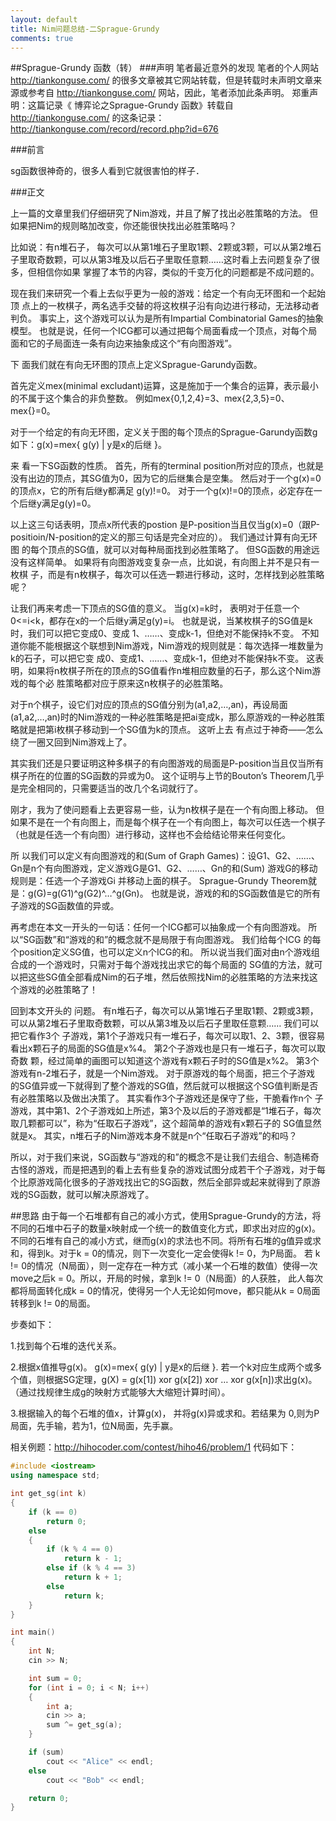 ```yaml
---
layout: default
title: Nim问题总结-二Sprague-Grundy
comments: true
---
```

##Sprague-Grundy 函数（转）
###声明
   笔者最近意外的发现 笔者的个人网站 http://tiankonguse.com/ 的很多文章被其它网站转载，但是转载时未声明文章来源或参考自 http://tiankonguse.com/ 网站，因此，笔者添加此条声明。
    郑重声明：这篇记录《 博弈论之Sprague-Grundy 函数》转载自 http://tiankonguse.com/ 的这条记录：http://tiankonguse.com/record/record.php?id=676

###前言

sg函数很神奇的，很多人看到它就很害怕的样子．

###正文

上一篇的文章里我们仔细研究了Nim游戏，并且了解了找出必胜策略的方法。
但如果把Nim的规则略加改变，你还能很快找出必胜策略吗？

比如说：有n堆石子， 每次可以从第1堆石子里取1颗、2颗或3颗，可以从第2堆石子里取奇数颗，可以从第3堆及以后石子里取任意颗……这时看上去问题复杂了很多，但相信你如果 掌握了本节的内容，类似的千变万化的问题都是不成问题的。

现在我们来研究一个看上去似乎更为一般的游戏：给定一个有向无环图和一个起始顶 点上的一枚棋子，两名选手交替的将这枚棋子沿有向边进行移动，无法移动者判负。
事实上，这个游戏可以认为是所有Impartial Combinatorial Games的抽象模型。
也就是说，任何一个ICG都可以通过把每个局面看成一个顶点，对每个局面和它的子局面连一条有向边来抽象成这个“有向图游戏”。

下 面我们就在有向无环图的顶点上定义Sprague-Garundy函数。

首先定义mex(minimal excludant)运算，这是施加于一个集合的运算，表示最小的不属于这个集合的非负整数。
例如mex{0,1,2,4}=3、mex{2,3,5}=0、mex{}=0。

对于一个给定的有向无环图，定义关于图的每个顶点的Sprague-Garundy函数g如下：g(x)=mex{ g(y) | y是x的后继 }。

来 看一下SG函数的性质。
首先，所有的terminal position所对应的顶点，也就是没有出边的顶点，其SG值为0，因为它的后继集合是空集。
然后对于一个g(x)=0的顶点x，它的所有后继y都满足 g(y)!=0。
对于一个g(x)!=0的顶点，必定存在一个后继y满足g(y)=0。

以上这三句话表明，顶点x所代表的postion 是P-position当且仅当g(x)=0（跟P-positioin/N-position的定义的那三句话是完全对应的）。
我们通过计算有向无环图 的每个顶点的SG值，就可以对每种局面找到必胜策略了。
但SG函数的用途远没有这样简单。
如果将有向图游戏变复杂一点，比如说，有向图上并不是只有一枚棋 子，而是有n枚棋子，每次可以任选一颗进行移动，这时，怎样找到必胜策略呢？

让我们再来考虑一下顶点的SG值的意义。
当g(x)=k时， 表明对于任意一个0<=i<k，都存在x的一个后继y满足g(y)=i。
也就是说，当某枚棋子的SG值是k时，我们可以把它变成0、变成 1、……、变成k-1，但绝对不能保持k不变。
不知道你能不能根据这个联想到Nim游戏，Nim游戏的规则就是：每次选择一堆数量为k的石子，可以把它变 成0、变成1、……、变成k-1，但绝对不能保持k不变。
这表明，如果将n枚棋子所在的顶点的SG值看作n堆相应数量的石子，那么这个Nim游戏的每个必 胜策略都对应于原来这n枚棋子的必胜策略。

对于n个棋子，设它们对应的顶点的SG值分别为(a1,a2,…,an)，再设局面 (a1,a2,…,an)时的Nim游戏的一种必胜策略是把ai变成k，那么原游戏的一种必胜策略就是把第i枚棋子移动到一个SG值为k的顶点。
这听上去 有点过于神奇——怎么绕了一圈又回到Nim游戏上了。

其实我们还是只要证明这种多棋子的有向图游戏的局面是P-position当且仅当所有棋子所在的位置的SG函数的异或为0。
这个证明与上节的Bouton’s Theorem几乎是完全相同的，只需要适当的改几个名词就行了。

刚才，我为了使问题看上去更容易一些，认为n枚棋子是在一个有向图上移动。
但如果不是在一个有向图上，而是每个棋子在一个有向图上，每次可以任选一个棋子（也就是任选一个有向图）进行移动，这样也不会给结论带来任何变化。

所 以我们可以定义有向图游戏的和(Sum of Graph Games)：设G1、G2、……、Gn是n个有向图游戏，定义游戏G是G1、G2、……、Gn的和(Sum)
游戏G的移动规则是：任选一个子游戏Gi 并移动上面的棋子。
Sprague-Grundy Theorem就是：g(G)=g(G1)^g(G2)^…^g(Gn)。
也就是说，游戏的和的SG函数值是它的所有子游戏的SG函数值的异或。

再考虑在本文一开头的一句话：任何一个ICG都可以抽象成一个有向图游戏。
所以“SG函数”和“游戏的和”的概念就不是局限于有向图游戏。
我们给每个ICG 的每个position定义SG值，也可以定义n个ICG的和。
所以说当我们面对由n个游戏组合成的一个游戏时，只需对于每个游戏找出求它的每个局面的 SG值的方法，就可以把这些SG值全部看成Nim的石子堆，然后依照找Nim的必胜策略的方法来找这个游戏的必胜策略了！

回到本文开头的 问题。
有n堆石子，每次可以从第1堆石子里取1颗、2颗或3颗，可以从第2堆石子里取奇数颗，可以从第3堆及以后石子里取任意颗……
我们可以把它看作3个 子游戏，第1个子游戏只有一堆石子，每次可以取1、2、3颗，很容易看出x颗石子的局面的SG值是x%4。
第2个子游戏也是只有一堆石子，每次可以取奇数 颗，经过简单的画图可以知道这个游戏有x颗石子时的SG值是x%2。
第3个游戏有n-2堆石子，就是一个Nim游戏。
对于原游戏的每个局面，把三个子游戏 的SG值异或一下就得到了整个游戏的SG值，然后就可以根据这个SG值判断是否有必胜策略以及做出决策了。
其实看作3个子游戏还是保守了些，干脆看作n个 子游戏，其中第1、2个子游戏如上所述，第3个及以后的子游戏都是“1堆石子，每次取几颗都可以”，称为“任取石子游戏”，这个超简单的游戏有x颗石子的 SG值显然就是x。
其实，n堆石子的Nim游戏本身不就是n个“任取石子游戏”的和吗？

所以，对于我们来说，SG函数与“游戏的和”的概念不是让我们去组合、制造稀奇古怪的游戏，而是把遇到的看上去有些复杂的游戏试图分成若干个子游戏，对于每个比原游戏简化很多的子游戏找出它的SG函数，然后全部异或起来就得到了原游戏的SG函数，就可以解决原游戏了。

##思路
由于每一个石堆都有自己的减小方式，使用Sprague-Grundy的方法，将不同的石堆中石子的数量x映射成一个统一的数值变化方式，即求出对应的g(x)。
不同的石堆有自己的减小方式，继而g(x)的求法也不同。将所有石堆的g值异或求和，得到k。对于k = 0的情况，则下一次变化一定会使得k != 0，为P局面。
若 k != 0的情况（N局面），则一定存在一种方式（减小某一个石堆的数值）使得一次move之后k = 0。所以，开局的时候，拿到k != 0（N局面）的人获胜，
此人每次都将局面转化成k = 0的情况，使得另一个人无论如何move，都只能从k = 0局面转移到k != 0的局面。


步奏如下：

1.找到每个石堆的迭代关系。

2.根据x值推导g(x)。 g(x)=mex{ g(y) | y是x的后继 }. 若一个k对应生成两个或多个值，则根据SG定理，g(X) = g(x[1]) xor g(x[2]) xor … xor g(x[n])求出g(x)。（通过找规律生成g的映射方式能够大大缩短计算时间）。

3.根据输入的每个石堆的值x，计算g(x)， 并将g(x)异或求和。若结果为 0,则为P局面，先手输，若为1，位N局面，先手赢。

相关例题：http://hihocoder.com/contest/hiho46/problem/1
代码如下：

```c++
#include <iostream>
using namespace std;

int get_sg(int k)
{
	if (k == 0)
		return 0;
	else
	{
		if (k % 4 == 0)
			return k - 1;
		else if (k % 4 == 3)
			return k + 1;
		else
			return k;
	}
}

int main()
{
	int N;
	cin >> N;

	int sum = 0;
	for (int i = 0; i < N; i++)
	{
		int a;
		cin >> a;
		sum ^= get_sg(a);
	}

	if (sum)
		cout << "Alice" << endl;
	else
		cout << "Bob" << endl;

	return 0;
}
```


